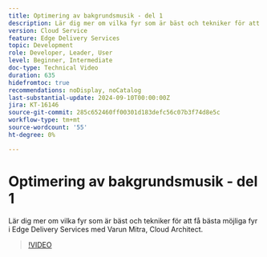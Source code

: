 ```yaml
---
title: Optimering av bakgrundsmusik - del 1
description: Lär dig mer om vilka fyr som är bäst och tekniker för att få bästa möjliga fyr i Edge Delivery Services.
version: Cloud Service
feature: Edge Delivery Services
topic: Development
role: Developer, Leader, User
level: Beginner, Intermediate
doc-type: Technical Video
duration: 635
hidefromtoc: true
recommendations: noDisplay, noCatalog
last-substantial-update: 2024-09-10T00:00:00Z
jira: KT-16146
source-git-commit: 285c652460ff00301d183defc56c07b3f74d8e5c
workflow-type: tm+mt
source-wordcount: '55'
ht-degree: 0%

---
```



# Optimering av bakgrundsmusik - del 1

Lär dig mer om vilka fyr som är bäst och tekniker för att få bästa möjliga fyr i Edge Delivery Services med Varun Mitra, Cloud Architect.

>[!VIDEO](https://video.tv.adobe.com/v/3433378/?learn=on)
